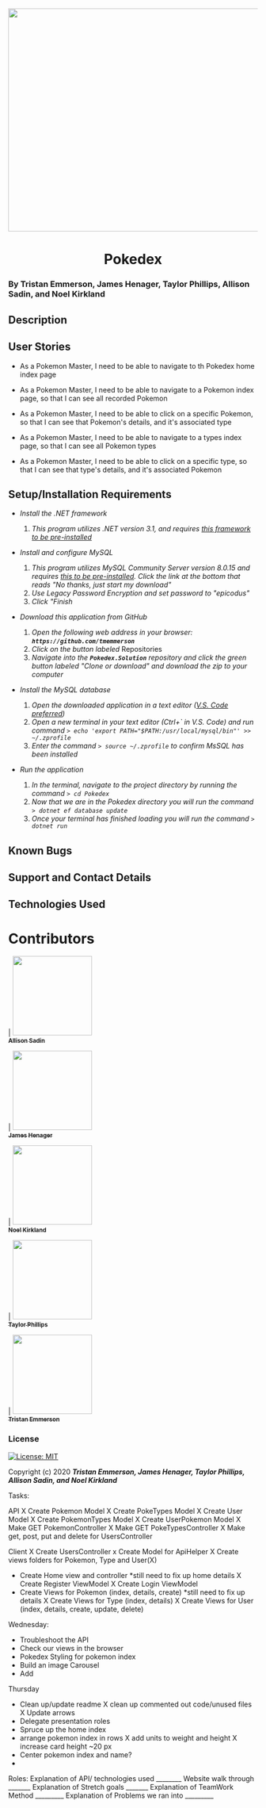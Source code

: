 <h1 align="center"> <img width="900" height="450" src="https://coding-assets.s3-us-west-2.amazonaws.com/hero_images/pokemon.jpg">


**<h1 align="center">Pokedex</h1>**
### By Tristan Emmerson, James Henager, Taylor Phillips, Allison Sadin, and Noel Kirkland

## Description

## User Stories

<!-- MVP: full crud functionality(GET for general users. POST, PUT, DESTROY for specific users), two classes (Pokemon and Type), seeded data for all 151 Pokemon, seeded data for all 13 Types, fully functional API, full ui -->

<!-- Stretch goals: publish project, Silhouette guessing game, MyTeam creator, Identity authentication -->

* As a Pokemon Master, I need to be able to navigate to th Pokedex home index page

* As a Pokemon Master, I need to be able to navigate to a Pokemon index page, so that I can see all recorded Pokemon

* As a Pokemon Master, I need to be able to click on a specific Pokemon, so that I can see that Pokemon's details, and it's associated type

* As a Pokemon Master, I need to be able to navigate to a types index page, so that I can see all Pokemon types

* As a Pokemon Master, I need to be able to click on a specific type, so that I can see that type's details, and it's associated Pokemon

## Setup/Installation Requirements

* _Install the .NET framework_
  1. _This program utilizes .NET version 3.1, and requires [this framework to be pre-installed](https://dotnet.microsoft.com/download/dotnet-core/3.1)_

* _Install and configure MySQL_
  1. _This program utilizes MySQL Community Server version 8.0.15 and requires [this to be pre-installed](https://dev.mysql.com/downloads/file/?id=484914). Click the link at the bottom that reads "No thanks, just start my download"_
  2. _Use Legacy Password Encryption and set password to "epicodus"_
  3. _Click "Finish_

* _Download this application from GitHub_
  1. _Open the following web address in your browser: **`https://github.com/tmemmerson`**_
  2. _Click on the button labeled_ Repositories
  3. _Navigate into the **`Pokedex.Solution`** repository and click the green button labeled "Clone or download" and download the zip to your computer_

* _Install the MySQL database_
  1. _Open the downloaded application in a text editor ([V.S. Code preferred](https://code.visualstudio.com/))_
  2. _Open a new terminal in your text editor (Ctrl+\` in V.S. Code) and run command `> echo 'export PATH="$PATH:/usr/local/mysql/bin"' >> ~/.zprofile`_
  3. _Enter the command `> source ~/.zprofile` to confirm MsSQL has been installed_

* _Run the application_
  1. _In the terminal, navigate to the project directory by running the command `> cd Pokedex`_
  2. _Now that we are in the Pokedex directory you will run the command `> dotnet ef database update`_
  3. _Once your terminal has finished loading you will run the command `> dotnet run`_

## Known Bugs

## Support and Contact Details

## Technologies Used

# Contributors

| [<img src='https://coding-assets.s3-us-west-2.amazonaws.com/linked-in-images/allison-sadin.jpeg' width='160px;'/><br /><sub><b>Allison Sadin</b></sub>](https://www.linkedin.com/in/allison-sadin-pdx/)<br />

| [<img src='https://coding-assets.s3-us-west-2.amazonaws.com/linked-in-images/james-henager.jpeg' width='160px;'/><br /><sub><b>James Henager</b></sub>](https://www.linkedin.com/in/james-henager/)<br />

| [<img src='https://coding-assets.s3-us-west-2.amazonaws.com/linked-in-images/noel-kirkland.jpeg' width='160px;'/><br /><sub><b>Noel Kirkland</b></sub>](https://www.linkedin.com/in/noel-kirkland/)<br />

| [<img src='https://coding-assets.s3-us-west-2.amazonaws.com/linked-in-images/taylor-phillips.jpeg' width='160px;'/><br /><sub><b>Taylor Phillips</b></sub>](https://www.linkedin.com/in/taylorphillipsportland/)<br />

| [<img src='https://coding-assets.s3-us-west-2.amazonaws.com/linked-in-images/tristan-emmerson.jpeg' width='160px;'/><br /><sub><b>Tristan Emmerson</b></sub>](https://www.linkedin.com/in/tristan-emmerson/)<br />



### License
[![License: MIT](https://img.shields.io/badge/License-MIT-yellow.svg)](https://opensource.org/licenses/MIT)

Copyright (c) 2020 **_Tristan Emmerson, James Henager, Taylor Phillips, Allison Sadin, and Noel Kirkland_**



Tasks:

API
X Create Pokemon Model
X Create PokeTypes Model
X Create User Model
X Create PokemonTypes Model
X Create UserPokemon Model
X Make GET PokemonController
X Make GET PokeTypesController
X Make get, post, put and delete for UsersController

Client
X Create UsersController
x Create Model for ApiHelper
X Create views folders for Pokemon, Type and User(X)


- Create Home view and controller
    *still need to fix up home details
X Create Register ViewModel
X Create Login ViewModel
- Create Views for Pokemon (index, details, create)
    *still need to fix up details
X Create Views for Type (index, details)
X Create Views for User (index, details, create, update, delete)


Wednesday:

- Troubleshoot the API
- Check our views in the browser
- Pokedex Styling for pokemon index
- Build an image Carousel
- Add 

Thursday

- Clean up/update readme
X clean up commented out code/unused files
X Update arrows
- Delegate presentation roles
- Spruce up the home index
- arrange pokemon index in rows
X add units to weight and height
X increase card height ~20 px
- Center pokemon index and name?
-

Roles:
Explanation of API/ technologies used ________
Website walk through _______
Explanation of Stretch goals _______
Explanation of TeamWork Method _________
Explanation of Problems we ran into _________


